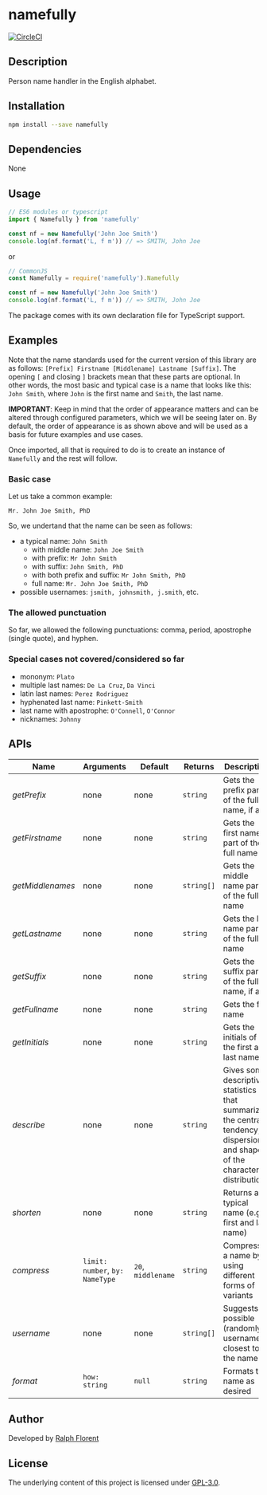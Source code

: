 # namefully

[![CircleCI](https://circleci.com/gh/ralflorent/namefully.svg?style=shield)](https://circleci.com/gh/ralflorent/namefully)

## Description

Person name handler in the English alphabet.

## Installation

```bash
npm install --save namefully
```

## Dependencies

None

## Usage

```ts
// ES6 modules or typescript
import { Namefully } from 'namefully'

const nf = new Namefully('John Joe Smith')
console.log(nf.format('L, f m')) // => SMITH, John Joe
```

or

```js
// CommonJS
const Namefully = require('namefully').Namefully

const nf = new Namefully('John Joe Smith')
console.log(nf.format('L, f m')) // => SMITH, John Joe
```

The package comes with its own declaration file for TypeScript support.

## Examples

Note that the name standards used for the current version of this library are as
follows:
```[Prefix] Firstname [Middlename] Lastname [Suffix]```.
The opening `[` and closing `]` brackets mean that these parts are optional. In
other words, the most basic and typical case is a name that looks like this:
`John Smith`, where `John` is the first name and `Smith`, the last name.

**IMPORTANT**: Keep in mind that the order of appearance matters and can be
altered through configured parameters, which we will be seeing later on. By
default, the order of appearance is as shown above and will be used as a basis
for future examples and use cases.

Once imported, all that is required to do is to create an instance of
`Namefully` and the rest will follow.

### Basic case

Let us take a common example:

```Mr. John Joe Smith, PhD```

So, we undertand that the name can be seen as follows:

- a typical name: `John Smith`
  - with middle name: `John Joe Smith`
  - with prefix: `Mr John Smith`
  - with suffix: `John Smith, PhD`
  - with both prefix and suffix: `Mr John Smith, PhD`
  - full name: `Mr. John Joe Smith, PhD`
- possible usernames: `jsmith, johnsmith, j.smith`, etc.

### The allowed punctuation

So far, we allowed the following punctuations: comma, period, apostrophe
(single quote), and hyphen.

### Special cases not covered/considered so far

- mononym:  `Plato`
- multiple last names: `De La Cruz`, `Da Vinci`
- latin last names: `Perez Rodriguez`
- hyphenated last name: `Pinkett-Smith`
- last name with apostrophe: `O'Connell`, `O'Connor`
- nicknames: `Johnny`

## APIs

| Name | Arguments | Default | Returns | Description |
|---|---|---|---|---|
|*getPrefix*|none|none|`string`|Gets the prefix part of the full name, if any|
|*getFirstname*|none|none|`string`|Gets the first name part of the full name|
|*getMiddlenames*|none|none|`string[]`|Gets the middle name part of the full name|
|*getLastname*|none|none|`string`|Gets the last name part of the full name|
|*getSuffix*|none|none|`string`|Gets the suffix part of the full name, if any|
|*getFullname*|none|none|`string`|Gets the full name|
|*getInitials*|none|none|`string`|Gets the initials of the first and last name|
|*describe*|none|none|`string`|Gives some descriptive statistics that summarize the central tendency, dispersion and shape of the characters' distribution.|
|*shorten*|none|none|`string`|Returns a typical name (e.g. first and last name)|
|*compress*|`limit: number`, `by: NameType`|`20`, `middlename`|`string`|Compresses a name by using different forms of variants|
|*username*|none|none|`string[]`|Suggests possible (randomly) usernames closest to the name|
|*format*|`how: string`|`null`|`string`|Formats the name as desired|

## Author

Developed by [Ralph Florent](https://github.com/ralflorent)

## License

The underlying content of this project is licensed under [GPL-3.0](LICENSE).
